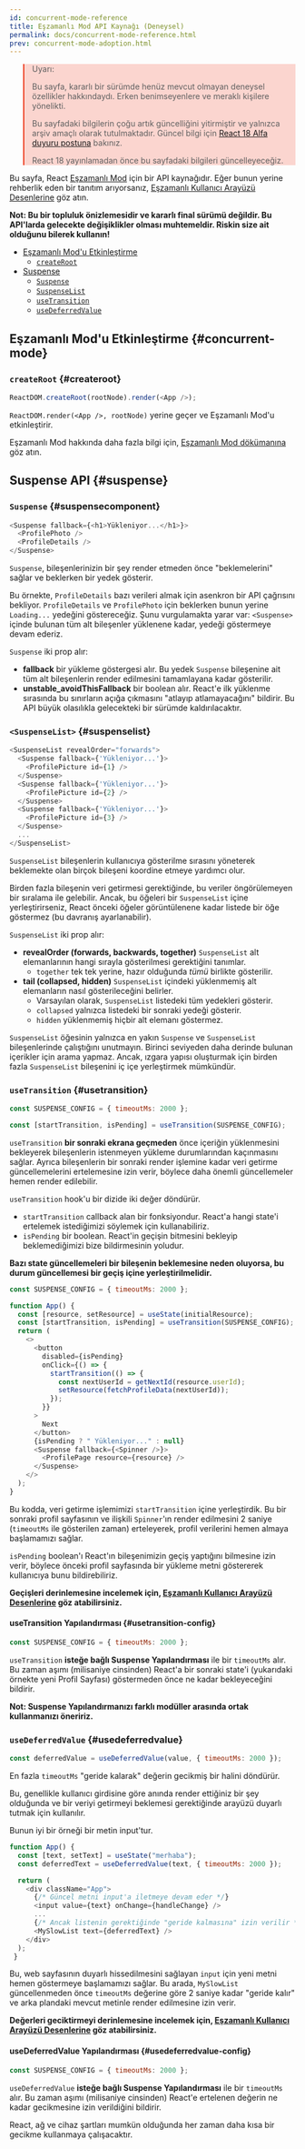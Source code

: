 ```yaml
---
id: concurrent-mode-reference
title: Eşzamanlı Mod API Kaynağı (Deneysel)
permalink: docs/concurrent-mode-reference.html
prev: concurrent-mode-adoption.html
---
```


<style>
.scary > blockquote {
  background-color: rgba(237, 51, 21, 0.2);
  border-left-color: #ed3315;
}
</style>

<div class="scary">

>Uyarı:
>
>Bu sayfa, kararlı bir sürümde henüz mevcut olmayan deneysel özellikler hakkındaydı. Erken benimseyenlere ve meraklı kişilere yönelikti. 
>
>Bu sayfadaki bilgilerin çoğu artık güncelliğini yitirmiştir ve yalnızca arşiv amaçlı olarak tutulmaktadır. Güncel bilgi için [React 18 Alfa duyuru postuna](/blog/2021/06/08/the-plan-for-react-18.html) bakınız.
>
>React 18 yayınlamadan önce bu sayfadaki bilgileri güncelleyeceğiz.

</div>

Bu sayfa, React [Eşzamanlı Mod](/docs/concurrent-mode-intro.html) için bir API kaynağıdır. Eğer bunun yerine rehberlik eden bir tanıtım arıyorsanız, [Eşzamanlı Kullanıcı Arayüzü Desenlerine](/docs/concurrent-mode-patterns.html) göz atın.

**Not: Bu bir topluluk önizlemesidir ve kararlı final sürümü değildir. Bu API'larda gelecekte değişiklikler olması muhtemeldir. Riskin size ait olduğunu bilerek kullanın!**

- [Eşzamanlı Mod'u Etkinleştirme](#concurrent-mode)
    - [`createRoot`](#createroot)
- [Suspense](#suspense)
    - [`Suspense`](#suspensecomponent)
    - [`SuspenseList`](#suspenselist)
    - [`useTransition`](#usetransition)
    - [`useDeferredValue`](#usedeferredvalue)

## Eşzamanlı Mod'u Etkinleştirme {#concurrent-mode}

### `createRoot` {#createroot}

```js
ReactDOM.createRoot(rootNode).render(<App />);
```

`ReactDOM.render(<App />, rootNode)` yerine geçer ve Eşzamanlı Mod'u etkinleştirir.

Eşzamanlı Mod hakkında daha fazla bilgi için, [Eşzamanlı Mod dökümanına](/docs/concurrent-mode-intro.html) göz atın.

## Suspense API {#suspense}

### `Suspense` {#suspensecomponent}

```js
<Suspense fallback={<h1>Yükleniyor...</h1>}>
  <ProfilePhoto />
  <ProfileDetails />
</Suspense>
```

`Suspense`, bileşenlerinizin bir şey render etmeden önce "beklemelerini" sağlar ve beklerken bir yedek gösterir.

Bu örnekte, `ProfileDetails` bazı verileri almak için asenkron bir API çağrısını bekliyor. `ProfileDetails` ve `ProfilePhoto` için beklerken bunun yerine `Loading...` yedeğini göstereceğiz. Şunu vurgulamakta yarar var: `<Suspense>` içinde bulunan tüm alt bileşenler yüklenene kadar, yedeği göstermeye devam ederiz.

`Suspense` iki prop alır:
* **fallback** bir yükleme göstergesi alır. Bu yedek `Suspense` bileşenine ait tüm alt bileşenlerin render edilmesini tamamlayana kadar gösterilir.
* **unstable_avoidThisFallback** bir boolean alır. React'e ilk yüklenme sırasında bu sınırların açığa çıkmasını "atlayıp atlamayacağını" bildirir. Bu API büyük olasılıkla gelecekteki bir sürümde kaldırılacaktır.

### `<SuspenseList>` {#suspenselist}

```js
<SuspenseList revealOrder="forwards">
  <Suspense fallback={'Yükleniyor...'}>
    <ProfilePicture id={1} />
  </Suspense>
  <Suspense fallback={'Yükleniyor...'}>
    <ProfilePicture id={2} />
  </Suspense>
  <Suspense fallback={'Yükleniyor...'}>
    <ProfilePicture id={3} />
  </Suspense>
  ...
</SuspenseList>
```

`SuspenseList` bileşenlerin kullanıcıya gösterilme sırasını yöneterek beklemekte olan birçok bileşeni koordine etmeye yardımcı olur.

Birden fazla bileşenin veri getirmesi gerektiğinde, bu veriler öngörülemeyen bir sıralama ile gelebilir. Ancak, bu öğeleri bir `SuspenseList` içine yerleştirirseniz, React önceki öğeler görüntülenene kadar listede bir öğe göstermez (bu davranış ayarlanabilir).

`SuspenseList` iki prop alır:
* **revealOrder (forwards, backwards, together)** `SuspenseList` alt elemanlarının hangi sırayla gösterilmesi gerektiğini tanımlar.
  * `together` tek tek yerine, hazır olduğunda *tümü* birlikte gösterilir.
* **tail (collapsed, hidden)** `SuspenseList` içindeki yüklenmemiş alt elemanların nasıl gösterileceğini belirler.
  * Varsayılan olarak, `SuspenseList` listedeki tüm yedekleri gösterir.
  * `collapsed` yalnızca listedeki bir sonraki yedeği gösterir.
  * `hidden` yüklenmemiş hiçbir alt elemanı göstermez.

`SuspenseList` öğesinin yalnızca en yakın `Suspense` ve `SuspenseList` bileşenlerinde çalıştığını unutmayın. Birinci seviyeden daha derinde bulunan içerikler için arama yapmaz. Ancak, ızgara yapısı oluşturmak için birden fazla `SuspenseList` bileşenini iç içe yerleştirmek mümkündür.

### `useTransition` {#usetransition}

```js
const SUSPENSE_CONFIG = { timeoutMs: 2000 };

const [startTransition, isPending] = useTransition(SUSPENSE_CONFIG);
```

`useTransition` **bir sonraki ekrana geçmeden** önce içeriğin yüklenmesini bekleyerek bileşenlerin istenmeyen yükleme durumlarından kaçınmasını sağlar. Ayrıca bileşenlerin bir sonraki render işlemine kadar veri getirme güncellemelerini ertelemesine izin verir, böylece daha önemli güncellemeler hemen render edilebilir.

`useTransition` hook'u bir dizide iki değer döndürür.
* `startTransition` callback alan bir fonksiyondur. React'a hangi state'i ertelemek istediğimizi söylemek için kullanabiliriz.
* `isPending` bir boolean. React'in geçişin bitmesini bekleyip beklemediğimizi bize bildirmesinin yoludur.

**Bazı state güncellemeleri bir bileşenin beklemesine neden oluyorsa, bu durum güncellemesi bir geçiş içine yerleştirilmelidir.**

```js
const SUSPENSE_CONFIG = { timeoutMs: 2000 };

function App() {
  const [resource, setResource] = useState(initialResource);
  const [startTransition, isPending] = useTransition(SUSPENSE_CONFIG);
  return (
    <>
      <button
        disabled={isPending}
        onClick={() => {
          startTransition(() => {
            const nextUserId = getNextId(resource.userId);
            setResource(fetchProfileData(nextUserId));
          });
        }}
      >
        Next
      </button>
      {isPending ? " Yükleniyor..." : null}
      <Suspense fallback={<Spinner />}>
        <ProfilePage resource={resource} />
      </Suspense>
    </>
  );
}
```

Bu kodda, veri getirme işlemimizi `startTransition` içine yerleştirdik. Bu bir sonraki profil sayfasının ve ilişkili `Spinner`'ın render edilmesini 2 saniye (`timeoutMs` ile gösterilen zaman) erteleyerek, profil verilerini hemen almaya başlamamızı sağlar.

`isPending` boolean'ı React'ın bileşenimizin geçiş yaptığını bilmesine izin verir, böylece önceki profil sayfasında bir yükleme metni göstererek kullanıcıya bunu bildirebiliriz.

**Geçişleri derinlemesine incelemek için, [Eşzamanlı Kullanıcı Arayüzü Desenlerine](/docs/concurrent-mode-patterns.html#transitions) göz atabilirsiniz.**

#### useTransition Yapılandırması {#usetransition-config}

```js
const SUSPENSE_CONFIG = { timeoutMs: 2000 };
```

`useTransition` **isteğe bağlı Suspense Yapılandırması** ile bir `timeoutMs` alır. Bu zaman aşımı (milisaniye cinsinden) React'a bir sonraki state'i (yukarıdaki örnekte yeni Profil Sayfası) göstermeden önce ne kadar bekleyeceğini bildirir.

**Not: Suspense Yapılandırmanızı farklı modüller arasında ortak kullanmanızı öneririz.**


### `useDeferredValue` {#usedeferredvalue}

```js
const deferredValue = useDeferredValue(value, { timeoutMs: 2000 });
```

En fazla `timeoutMs` "geride kalarak" değerin gecikmiş bir halini döndürür.

Bu, genellikle kullanıcı girdisine göre anında render ettiğiniz bir şey olduğunda ve bir veriyi getirmeyi beklemesi gerektiğinde arayüzü duyarlı tutmak için kullanılır.

Bunun iyi bir örneği bir metin input'tur.

```js
function App() {
  const [text, setText] = useState("merhaba");
  const deferredText = useDeferredValue(text, { timeoutMs: 2000 }); 

  return (
    <div className="App">
      {/* Güncel metni input'a iletmeye devam eder */}
      <input value={text} onChange={handleChange} />
      ...
      {/* Ancak listenin gerektiğinde "geride kalmasına" izin verilir */}
      <MySlowList text={deferredText} />
    </div>
  );
 }
```

Bu, web sayfasının duyarlı hissedilmesini sağlayan `input` için yeni metni hemen göstermeye başlamamızı sağlar. Bu arada, `MySlowList` güncellenmeden önce `timeoutMs` değerine göre 2 saniye kadar "geride kalır" ve arka plandaki mevcut metinle render edilmesine izin verir.

**Değerleri geciktirmeyi derinlemesine incelemek için, [Eşzamanlı Kullanıcı Arayüzü Desenlerine](/docs/concurrent-mode-patterns.html#deferring-a-value) göz atabilirsiniz.**

#### useDeferredValue Yapılandırması {#usedeferredvalue-config}

```js
const SUSPENSE_CONFIG = { timeoutMs: 2000 };
```

`useDeferredValue` **isteğe bağlı Suspense Yapılandırması** ile bir `timeoutMs` alır. Bu zaman aşımı (milisaniye cinsinden) React'e ertelenen değerin ne kadar gecikmesine izin verildiğini bildirir.

React, ağ ve cihaz şartları mumkün olduğunda her zaman daha kısa bir gecikme kullanmaya çalışacaktır.
